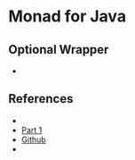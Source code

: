 <h1>Monad for Java</h1>

## Optional Wrapper
* [](../monad/src/monad/OptionalTest.java)

## References
* [](http://learnyouahaskell.com/chapters)
* [Part 1](https://medium.com/@afcastano/monads-for-java-developers-part-1-the-optional-monad-aa6e797b8a6e)
* [Github](https://github.com/jasongoodwin/better-java-monads)
* [](https://nazarii.bardiuk.com/posts/java-monad.html)